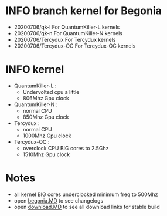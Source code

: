 # INFO branch kernel for Begonia
* 20200706/qk-l For QuantumKiller-L kernels
* 20200706/qk-n For QuantumKiller-N kernels
* 20200706/Tercydux For Tercydux kernels
* 20200706/Tercydux-OC For Tercydux-OC kernels

# INFO kernel
* QuantumKiller-L : 
    * Undervolted cpu a little
    * 806Mhz Gpu clock 
* QuantumKiller-N :
    * normal CPU
    * 850Mhz Gpu clock 
* Tercydux :
    * normal CPU
    * 1000Mhz Gpu clock
* Tercydux-OC : 
    * overclock CPU BIG cores to 2.5Ghz
    * 1510Mhz Gpu clock

# Notes
* all kernel BIG cores underclocked minimum freq to 500Mhz
* open <a href="https://github.com/ZyCromerZ/begonia/blob/changelogs/begonia.MD">begonia.MD</a> to see changelogs
* open <a href="https://github.com/ZyCromerZ/begonia/blob/changelogs/download.MD">download.MD</a> to see all download links for stable build
